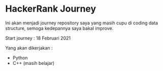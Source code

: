 # HackerRank Journey

Ini akan menjadi journey repository saya yang masih cupu di coding data structure, semoga kedepannya saya bakal improve.

Start journey : 18 Februari 2021

Yang akan dikerjakan :
- Python
- C++ (masih belajar)
